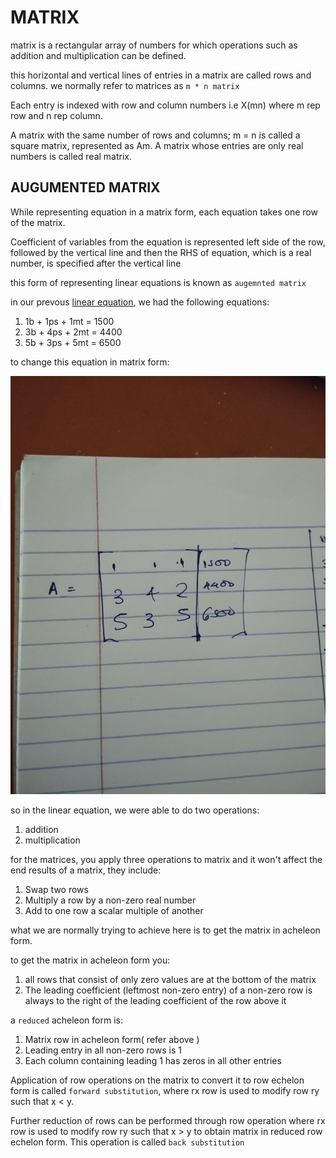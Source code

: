 # MATRIX

matrix is a rectangular array of numbers for which operations such as addition and multiplication can be defined.

this horizontal and vertical lines of entries in a matrix are called rows and columns. we normally refer to matrices as `m * n matrix`

Each entry is indexed with row and column numbers i.e X(mn) where m rep row and n rep column.

A matrix with the same number of rows and columns; m = n is called a square matrix, represented as Am. A matrix whose entries are only real numbers is called real matrix.

## AUGUMENTED MATRIX

While representing equation in a matrix form, each equation takes one row of the matrix.

Coefficient of variables from the equation is represented left side of the row, followed by the vertical line and then the RHS of equation, which is a real number, is specified after the vertical line

this form of representing linear equations is known as `augemnted matrix`

in our prevous [linear equation](./linearEquations.md), we had the following equations:

1. 1b + 1ps + 1mt = 1500
2. 3b + 4ps + 2mt = 4400
3. 5b + 3ps + 5mt = 6500

to change this equation in matrix form:

![matrix rep](../images/matrixrepo.jpg)

so in the linear equation, we were able to do two operations:

1. addition
2. multiplication

for the matrices, you apply three operations to matrix and it won't affect the end results of a matrix, they include:

1. Swap two rows
2. Multiply a row by a non-zero real number
3. Add to one row a scalar multiple of another

what we are normally trying to achieve here is to get the matrix in acheleon form.

to get the matrix in acheleon form you:

1. all rows that consist of only zero values are at the bottom of the matrix
2. The leading coefficient (leftmost non-zero entry) of a non-zero row is always to the right of the leading coefficient of the row above it

a `reduced` acheleon form is:

1. Matrix row in acheleon form( refer above )
2. Leading entry in all non-zero rows is 1
3. Each column containing leading 1 has zeros in all other entries

Application of row operations on the matrix to convert it to row echelon form is called `forward substitution`, where rx row is used to modify row ry such that x < y.

Further reduction of rows can be performed through row operation where rx row is used to modify row ry such that x > y to obtain matrix in reduced row echelon form. This operation is called `back substitution`

